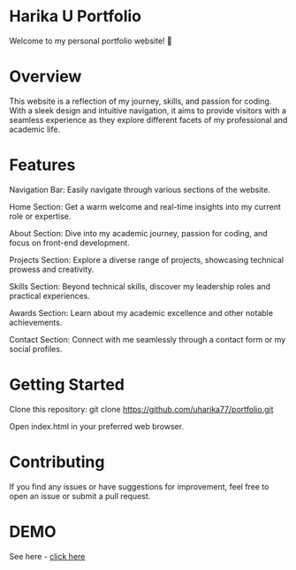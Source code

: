# Harika U Portfolio

Welcome to my personal portfolio website! 🚀

# Overview

This website is a reflection of my journey, skills, and passion for coding. With a sleek design and intuitive navigation, it aims to provide visitors with a seamless experience as they explore different facets of my professional and academic life.

# Features

Navigation Bar: Easily navigate through various sections of the website.

Home Section: Get a warm welcome and real-time insights into my current role or expertise.

About Section: Dive into my academic journey, passion for coding, and focus on front-end development.

Projects Section: Explore a diverse range of projects, showcasing technical prowess and creativity.

Skills Section: Beyond technical skills, discover my leadership roles and practical experiences.

Awards Section: Learn about my academic excellence and other notable achievements.

Contact Section: Connect with me seamlessly through a contact form or my social profiles.

# Getting Started

Clone this repository: git clone https://github.com/uharika77/portfolio.git

Open index.html in your preferred web browser.

# Contributing

If you find any issues or have suggestions for improvement, feel free to open an issue or submit a pull request.

# DEMO
See here - [click here](https://uharika77.github.io/Portfolio/)
